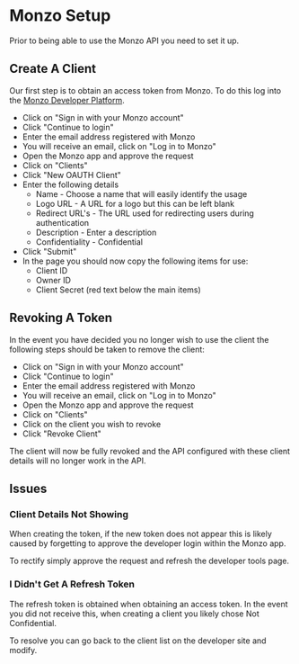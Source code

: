 # Monzo Setup

Prior to being able to use the Monzo API you need to set it up.

## Create A Client

Our first step is to obtain an access token from Monzo. To do this log into the
[Monzo Developer Platform](https://developers.monzo.com/).

* Click on "Sign in with your Monzo account"
* Click "Continue to login"
* Enter the email address registered with Monzo
* You will receive an email, click on "Log in to Monzo"
* Open the Monzo app and approve the request
* Click on "Clients"
* Click "New OAUTH Client"
* Enter the following details
  * Name - Choose a name that will easily identify the usage
  * Logo URL - A URL for a logo but this can be left blank
  * Redirect URL's - The URL used for redirecting users during authentication
  * Description - Enter a description
  * Confidentiality - Confidential
* Click "Submit"
* In the page you should now copy the following items for use:
  * Client ID
  * Owner ID
  * Client Secret (red text below the main items)

## Revoking A Token

In the event you have decided you no longer wish to use the client the following
steps should be taken to remove the client:

* Click on "Sign in with your Monzo account"
* Click "Continue to login"
* Enter the email address registered with Monzo
* You will receive an email, click on "Log in to Monzo"
* Open the Monzo app and approve the request
* Click on "Clients"
* Click on the client you wish to revoke
* Click "Revoke Client"

The client will now be fully revoked and the API configured with these client
details will no longer work in the API.

## Issues

### Client Details Not Showing

When creating the token, if the new token does not appear this is likely
caused by forgetting to approve the developer login within the Monzo app.

To rectify simply approve the request and refresh the developer tools page.

### I Didn't Get A Refresh Token

The refresh token is obtained when obtaining an access token. In the event 
you did not receive this, when creating a client you likely chose Not Confidential.

To resolve you can go back to the client list on the developer site and modify.
